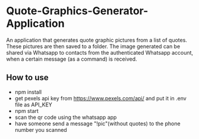# Quote-Graphics-Generator-Application

An application that generates quote graphic pictures from a list of quotes. These pictures are then saved to a folder. 
The image generated can be shared via Whatsapp to contacts from the authenticated Whatsapp account, when a certain message (as a command) is received.

## How to use
* npm install
* get pexels api key from https://www.pexels.com/api/ and put it in .env file as API_KEY
* npm start
* scan the qr code using the whatsapp app
* have someone send a message "!pic"(without quotes) to the phone number you scanned
